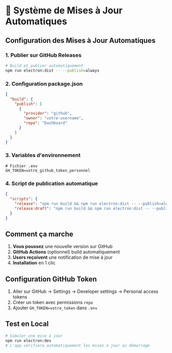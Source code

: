 # 🔄 Système de Mises à Jour Automatiques

## Configuration des Mises à Jour Automatiques

### 1. **Publier sur GitHub Releases**

```bash
# Build et publier automatiquement
npm run electron:dist -- --publish=always
```

### 2. **Configuration package.json**
```json
{
  "build": {
    "publish": [
      {
        "provider": "github",
        "owner": "votre-username",
        "repo": "Dashboard"
      }
    ]
  }
}
```

### 3. **Variables d'environnement**
```env
# Fichier .env
GH_TOKEN=votre_github_token_personnel
```

### 4. **Script de publication automatique**
```json
{
  "scripts": {
    "release": "npm run build && npm run electron:dist -- --publish=always",
    "release:draft": "npm run build && npm run electron:dist -- --publish=onTagOrDraft"
  }
}
```

## Comment ça marche

1. **Vous poussez** une nouvelle version sur GitHub
2. **GitHub Actions** (optionnel) build automatiquement
3. **Users reçoivent** une notification de mise à jour
4. **Installation** en 1 clic

## Configuration GitHub Token

1. Aller sur GitHub → Settings → Developer settings → Personal access tokens
2. Créer un token avec permissions `repo`
3. Ajouter `GH_TOKEN=votre_token` dans `.env`

## Test en Local

```bash
# Simuler une mise à jour
npm run electron:dev
# L'app vérifiera automatiquement les mises à jour au démarrage
```